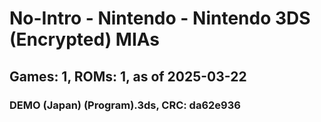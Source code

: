# No-Intro - Nintendo - Nintendo 3DS (Encrypted) MIAs
## Games: 1, ROMs: 1, as of 2025-03-22

### DEMO (Japan) (Program).3ds, CRC: da62e936
